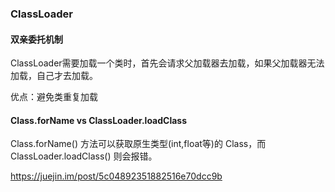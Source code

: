 ### ClassLoader

#### 双亲委托机制
ClassLoader需要加载一个类时，首先会请求父加载器去加载，如果父加载器无法加载，自己才去加载。

优点：避免类重复加载

#### Class.forName vs ClassLoader.loadClass
Class.forName() 方法可以获取原生类型(int,float等)的 Class，而 ClassLoader.loadClass() 则会报错。

https://juejin.im/post/5c04892351882516e70dcc9b